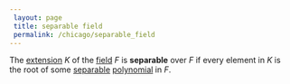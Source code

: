 ```yaml
---
 layout: page
 title: separable field
 permalink: /chicago/separable_field
---
```

The [extension](https://mathgloss.github.io/MathGloss/field_extension) $K$ of the [field](https://mathgloss.github.io/MathGloss/field) $F$ is **separable** over $F$ if every element in $K$ is the root of some [separable](https://mathgloss.github.io/MathGloss/separable_polynomial) [polynomial](https://mathgloss.github.io/MathGloss/polynomial_ring) in $F$. 